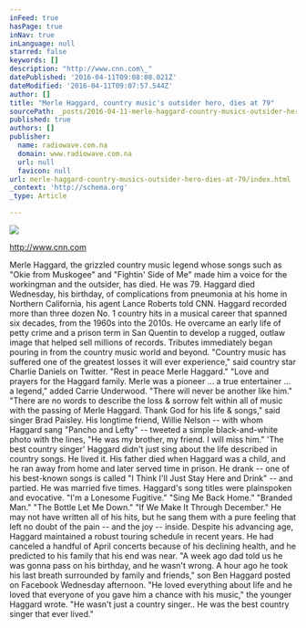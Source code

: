 ```yaml
---
inFeed: true
hasPage: true
inNav: true
inLanguage: null
starred: false
keywords: []
description: "http://www.cnn.com\_"
datePublished: '2016-04-11T09:08:08.021Z'
dateModified: '2016-04-11T09:07:57.544Z'
author: []
title: "Merle Haggard, country music's outsider hero, dies at 79"
sourcePath: _posts/2016-04-11-merle-haggard-country-musics-outsider-hero-dies-at-79-d.md
published: true
authors: []
publisher:
  name: radiowave.com.na
  domain: www.radiowave.com.na
  url: null
  favicon: null
url: merle-haggard-country-musics-outsider-hero-dies-at-79/index.html
_context: 'http://schema.org'
_type: Article

---
```

![](https://the-grid-user-content.s3-us-west-2.amazonaws.com/defb1ca9-9f8d-4e75-8b29-489bbde10468.jpg)

http://www.cnn.com 

Merle Haggard, the grizzled country music legend whose songs such as "Okie from Muskogee" and "Fightin' Side of Me" made him a voice for the workingman and the outsider, has died. He was 79\. Haggard died Wednesday, his birthday, of complications from pneumonia at his home in Northern California, his agent Lance Roberts told CNN. Haggard recorded more than three dozen No. 1 country hits in a musical career that spanned six decades, from the 1960s into the 2010s.  He overcame an early life of petty crime and a prison term in San Quentin to develop a rugged, outlaw image that helped sell millions of records. Tributes immediately began pouring in from the country music world and beyond. "Country music has suffered one of the greatest losses it will ever experience," said country star Charlie Daniels on Twitter. "Rest in peace Merle Haggard." "Love and prayers for the Haggard family. Merle was a pioneer ... a true entertainer ... a legend," added Carrie Underwood. "There will never be another like him." "There are no words to describe the loss & sorrow felt within all of music with the passing of Merle Haggard. Thank God for his life & songs," said singer Brad Paisley. His longtime friend, Willie Nelson -- with whom Haggard sang "Pancho and Lefty" -- tweeted a simple black-and-white photo with the lines, "He was my brother, my friend. I will miss him."   'The best country singer' Haggard didn't just sing about the life described in country songs. He lived it. His father died when Haggard was a child, and he ran away from home and later served time in prison. He drank -- one of his best-known songs is called "I Think I'll Just Stay Here and Drink" -- and partied. He was married five times. Haggard's song titles were plainspoken and evocative. "I'm a Lonesome Fugitive." "Sing Me Back Home." "Branded Man." "The Bottle Let Me Down." "If We Make It Through December." He may not have written all of his hits, but he sang them with a pure feeling that left no doubt of the pain -- and the joy -- inside. Despite his advancing age, Haggard maintained a robust touring schedule in recent years. He had canceled a handful of April concerts because of his declining health, and he predicted to his family that his end was near. "A week ago dad told us he was gonna pass on his birthday, and he wasn't wrong. A hour ago he took his last breath surrounded by family and friends," son Ben Haggard posted on Facebook Wednesday afternoon. "He loved everything about life and he loved that everyone of you gave him a chance with his music," the younger Haggard wrote. "He wasn't just a country singer.. He was the best country singer that ever lived."